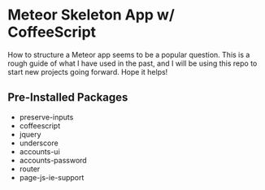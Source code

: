 Meteor Skeleton App w/ CoffeeScript
===================================

How to structure a Meteor app seems to be a popular question.  This is a rough guide of what I have used in the past, and I will be using this repo to start new projects going forward.  Hope it helps!

Pre-Installed Packages
----------------------

* preserve-inputs
* coffeescript
* jquery
* underscore
* accounts-ui
* accounts-password
* router
* page-js-ie-support